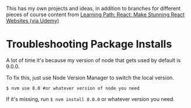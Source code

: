 This has my own projects and ideas, in addition to branches for different pieces of course content from [Learning Path: React: Make Stunning React Websites (via Udemy)](https://www.udemy.com/learning-path-react-make-stunning-react-websites/learn/v4/overview)


# Troubleshooting Package Installs

A lot of time it's because my version of node that gets used by default is 9.0.0. 

To fix this, just use Node Version Manager to switch the local version.

```shell
$ nvm use 8.0 #or whatever version of node you need
```

If it's missing, run `$ nvm install 8.0.0` or whatever version you need. 


